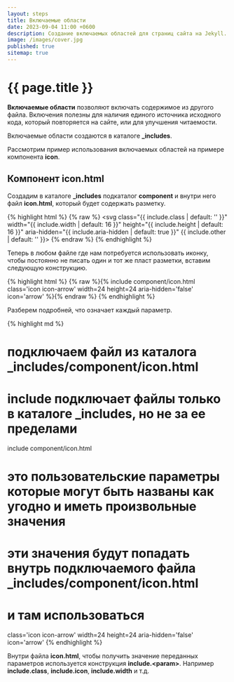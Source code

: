 ```yaml
---
layout: steps
title: Включаемые области
date: 2023-09-04 11:00 +0600
description: Создание включаемых областей для страниц сайта на Jekyll.
image: /images/cover.jpg
published: true
sitemap: true
---
```


# {{ page.title }}

**Включаемые области** позволяют включать содержимое из другого файла. Включения полезны для наличия единого источника исходного кода, который повторяется на сайте, или для улучшения читаемости.

Включаемые области создаются в каталоге **_includes**.

Рассмотрим пример использования включаемых областей на примере компонента **icon**.

## Компонент icon.html

Создадим в каталоге **_includes** подкаталог **component** и внутри него файл **icon.html**, который будет содержать разметку.

{% highlight html %}
{% raw %}
<svg class="{{ include.class | default: '' }}" width="{{ include.width | default: 16 }}"
     height="{{ include.height | default: 16 }}" aria-hidden="{{ include.aria-hidden | default: true }}" {{ include.other | default: '' }}>
  <use xlink:href="#{{ include.icon }}"></use>
</svg>
{% endraw %}
{% endhighlight %}

Теперь в любом файле где нам потребуется использовать иконку, чтобы постоянно не писать один и тот же пласт разметки, вставим следующую конструкцию.

{% highlight html %}
{% raw %}{% include component/icon.html class='icon icon-arrow' width=24 height=24 aria-hidden='false' icon='arrow' %}{% endraw %}
{% endhighlight %}

Разберем подробней, что означает каждый параметр.

{% highlight md %}
# подключаем файл из каталога _includes/component/icon.html
# include подключает файлы только в каталоге _includes, но не за ее пределами
include component/icon.html

# это пользовательские параметры которые могут быть названы как угодно и иметь произвольные значения
# эти значения будут попадать внутрь подключаемого файла _includes/component/icon.html
# и там использоваться
class='icon 
icon-arrow' 
width=24 
height=24 
aria-hidden='false' 
icon='arrow'
{% endhighlight %}

Внутри файла **icon.html**, чтобы получить значение переданных параметров используется конструкция **include.&lt;param&gt;**. Например **include.class**, **include.icon**, **include.width** и т.д.
